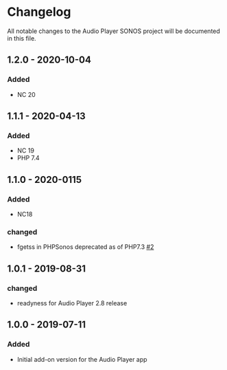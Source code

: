 # Changelog
All notable changes to the Audio Player SONOS project will be documented in this file.

## 1.2.0 - 2020-10-04
### Added
- NC 20

## 1.1.1 - 2020-04-13
### Added
- NC 19
- PHP 7.4

## 1.1.0 - 2020-0115
### Added
- NC18

### changed
- fgetss in PHPSonos deprecated as of PHP7.3 [#2](https://github.com/rello/audioplayer_sonos/issues/2)

## 1.0.1 - 2019-08-31
### changed
- readyness for Audio Player 2.8 release

## 1.0.0 - 2019-07-11
### Added
- Initial add-on version for the Audio Player app
